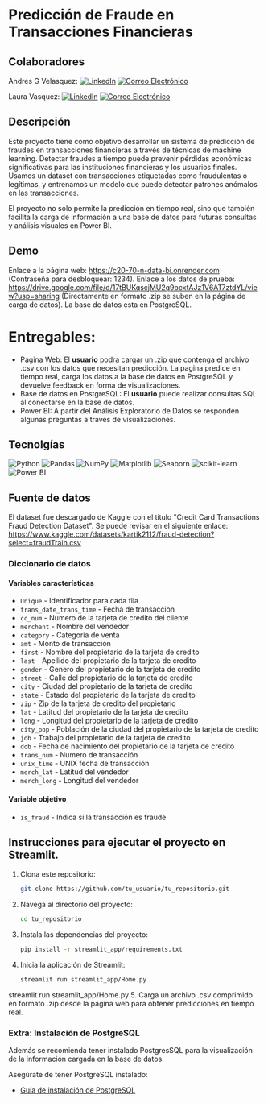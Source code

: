 # Predicción de Fraude en Transacciones Financieras

## Colaboradores
Andres G Velasquez: 
[![LinkedIn](https://img.shields.io/badge/LinkedIn-0077B5?style=for-the-badge&logo=linkedin&logoColor=white)](https://www.linkedin.com/in/andres946/)
[![Correo Electrónico](https://img.shields.io/badge/Correo%20Electrónico-andresgvelasquez8@gmail.com-red?style=for-the-badge&logo=mail.ru)](mailto:andresgvelasquez8@gmail.com)  

Laura Vasquez: 
[![LinkedIn](https://img.shields.io/badge/LinkedIn-0077B5?style=for-the-badge&logo=linkedin&logoColor=white)](https://www.linkedin.com/in/laura-cristina-vasquez-analistadedatos)
[![Correo Electrónico](https://img.shields.io/badge/Correo%20Electrónico-lauravasquez112399@gmail.com-red?style=for-the-badge&logo=mail.ru)](mailto:lauravasquez112399@gmail.com)  


## Descripción

Este proyecto tiene como objetivo desarrollar un sistema de predicción de fraudes en transacciones financieras a través de técnicas de machine learning. Detectar fraudes a tiempo puede prevenir pérdidas económicas significativas para las instituciones financieras y los usuarios finales. Usamos un dataset con transacciones etiquetadas como fraudulentas o legítimas, y entrenamos un modelo que puede detectar patrones anómalos en las transacciones.

El proyecto no solo permite la predicción en tiempo real, sino que también facilita la carga de información a una base de datos para futuras consultas y análisis visuales en Power BI.

## Demo
Enlace a la página web: https://c20-70-n-data-bi.onrender.com (Contraseña para desbloquear: 1234).
Enlace a los datos de prueba: https://drive.google.com/file/d/17tBUKqscjMU2q9bcxtAJz1V6AT7ztdYL/view?usp=sharing (Directamente en formato .zip se suben en la página de carga de datos).
La base de datos esta en PostgreSQL. 

# Entregables:
- Pagina Web: El **usuario** podra cargar un .zip que contenga el archivo .csv con los datos que necesitan predicción. La pagina predice en tiempo real, carga los datos a la base de datos en PostgreSQL y devuelve feedback en forma de visualizaciones. 
- Base de datos en PostgreSQL: El **usuario** puede realizar consultas SQL al conectarse en la base de datos. 
- Power BI: A partir del Análisis Exploratorio de Datos se responden algunas preguntas a traves de visualizaciones. 

## Tecnolgías
![Python](https://img.shields.io/badge/-Python-blue?style=for-the-badge&logo=python&logoColor=white&logoWidth=40)
![Pandas](https://img.shields.io/badge/-Pandas-blue?style=for-the-badge&logo=pandas&logoColor=white)
![NumPy](https://img.shields.io/badge/-NumPy-blue?style=for-the-badge&logo=numpy&logoColor=white)
![Matplotlib](https://img.shields.io/badge/-Matplotlib-blue?style=for-the-badge&logo=python&logoColor=white)
![Seaborn](https://img.shields.io/badge/-Seaborn-blue?style=for-the-badge&logo=python&logoColor=white)
![scikit-learn](https://img.shields.io/badge/-scikit--learn-blue?style=for-the-badge&logo=scikit-learn&logoColor=white)
![Power BI](https://img.shields.io/badge/Power%20BI-ffc40d?style=flat-square&logo=power-bi&logoColor=white)

## Fuente de datos
El dataset fue descargado de Kaggle con el titulo "Credit Card Transactions Fraud Detection Dataset". Se puede revisar en el siguiente enlace: https://www.kaggle.com/datasets/kartik2112/fraud-detection?select=fraudTrain.csv

### Diccionario de datos

#### Variables características
- `Unique` - Identificador para cada fila  
- `trans_date_trans_time` - Fecha de transaccion  
- `cc_num` - Numero de la tarjeta de credito del cliente  
- `merchant` - Nombre del vendedor  
- `category` - Categoria de venta  
- `amt` - Monto de transacción   
- `first` - Nombre del propietario de la tarjeta de credito  
- `last` - Apellido del propietario de la tarjeta de credito  
- `gender` - Genero del propietario de la tarjeta de credito  
- `street` - Calle del propietario de la tarjeta de credito  
- `city` - Ciudad del propietario de la tarjeta de credito  
- `state` - Estado del propietario de la tarjeta de credito 
- `zip` - Zip de la tarjeta de credito del propietario
- `lat` - Latitud del propietario de la tarjeta de credito  
- `long` - Longitud del propietario de la tarjeta de credito
- `city_pop` - Población de la ciudad del propietario de la tarjeta de credito  
- `job` - Trabajo del propietario de la tarjeta de credito 
- `dob` - Fecha de nacimiento del propietario de la tarjeta de credito 
- `trans_num` - Numero de transacción  
- `unix_time` - UNIX fecha de transacción  
- `merch_lat` - Latitud del vendedor 
- `merch_long` - Longitud del vendedor 

#### Variable objetivo
- `is_fraud` - Indica si la transacción es fraude


## Instrucciones para ejecutar el proyecto en Streamlit.

1. Clona este repositorio:
   ```bash
   git clone https://github.com/tu_usuario/tu_repositorio.git
   ```
2. Navega al directorio del proyecto:
   ```bash
   cd tu_repositorio
   ```
3. Instala las dependencias del proyecto:
   ```bash
   pip install -r streamlit_app/requirements.txt
   ```
4. Inicia la aplicación de Streamlit:
   ```bash
   streamlit run streamlit_app/Home.py
   ```
streamlit run streamlit_app/Home.py
5. Carga un archivo .csv comprimido en formato .zip desde la página web para obtener predicciones en tiempo real.

### Extra: Instalación de PostgreSQL
Además se recomienda tener instalado PostgresSQL para la visualización de la información cargada en la base de datos. 

Asegúrate de tener PostgreSQL instalado:
   - [Guía de instalación de PostgreSQL](https://www.postgresql.org/download/)
